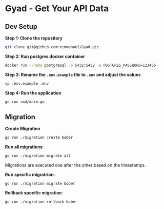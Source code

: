 # Gyad - Get Your API Data


## Dev Setup
**Step 1: Clone the repository**
```bash
git clone git@github.com:ximmanuel/Gyad.git
```

**Step 2: Run postgres docker container**
```bash
docker run --name postgresql -p 5432:5432 -e POSTGRES_PASSWORD=123456 -d postgres
```

**Step 3: Rename the `.env.example` file to `.env` and adjust the values**
```bash
cp .env.example .env
```

**Step 4: Run the application**
```bash
go run cmd/main.go
```


## Migration

**Create Migration**
```bash
go run ./migration create bober
```

**Run all migrations**:
```bash
go run ./migration migrate all
```
Migrations are executed one after the other based on the timestamps.

**Run specific migratrion**:
```bash
go run ./migration migrate bober
```

**Rollback specific migration**:
```bash
go run ./migration rollback bober
```
